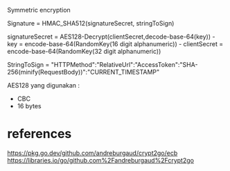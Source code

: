 Symmetric encryption

Signature = HMAC_SHA512(signatureSecret, stringToSign)

signatureSecret = AES128-Decrypt(clientSecret,decode-base-64(key))
    - key = encode-base-64(RandomKey(16 digit alphanumeric))
    - clientSecret = encode-base-64(RandomKey(32 digit alphanumeric))

StringToSign    = "HTTPMethod":"RelativeUrl":"AccessToken":"SHA-256(minify(RequestBody))":"CURRENT_TIMESTAMP"

AES128 yang digunakan : 
- CBC
- 16 bytes 


# references 
https://pkg.go.dev/github.com/andreburgaud/crypt2go/ecb
https://libraries.io/go/github.com%2Fandreburgaud%2Fcrypt2go
